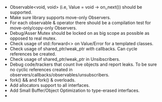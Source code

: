 
 - Observable<void, void> (i.e, Value = void -> on_next()) should be supported.
 - Make sure library supports move-only Observers.
 - For each observable & operator there should be a compilation test for move-only/copy-only Observers.
 - Debug/Asser Mutex should be locked on as big scope as possible as opposed to real mutex.
 - Check usage of std::forward<> on Value/Error for a templated classes.
 - Check usage of shared_ptr/weak_ptr *with* callbacks. Can cycle references be created.
 - Check usage of shared_ptr/weak_ptr in Unsibscribers.
 - Debug code/trackers that count live objects and report leaks.
   To be sure no cyclic references created in observers/callbacks/observables/unsubscribers.
 - fork() && and fork() & overloads.
 - Add allocators support to all interfaces.
 - Add Small Buffer/Object Optimization to type-erased interfaces.
 - 

